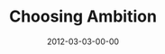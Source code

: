 ---
layout: message
category: message
series: "A Place at the Table"
title: "Choosing Ambition"
date: 2012-03-03-00-00
message_id: 716
audio: "http://s3.amazonaws.com/crossroads-media/media/legacy/mp3/placeatthetable_04.mp3"
audio-duration: "44:18"
program: "http://s3.amazonaws.com/crossroads-media/media/legacy/documents/03_03-04_12Program.pdf"
description: "Brian Tome talks about ambition."
video: "https://s3.amazonaws.com/crossroadsvideomessages/placeatthetable_04.mp4"
video-duration: "44:24"
video-image: "http://s3.amazonaws.com/crossroads-media/images/legacy/content/placeatthetable_04_still.jpg"
flag: "N"
---